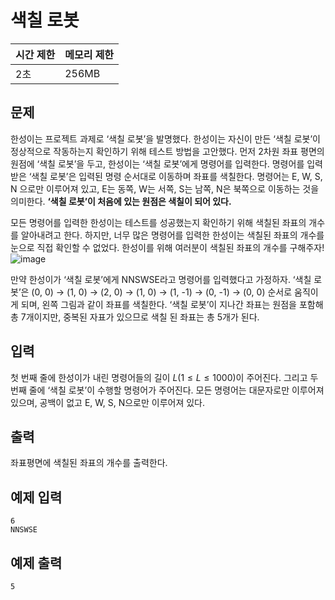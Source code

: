 # 색칠 로봇

| 시간 제한 | 메모리 제한 |
| --- | --- |
| 2초 | 256MB |

## 문제

한성이는 프로젝트 과제로 ‘색칠 로봇’을 발명했다. 한성이는 자신이 만든 ‘색칠 로봇’이 정상적으로 작동하는지 확인하기 위해 테스트 방법을 고안했다. 먼저 2차원 좌표 평면의 원점에 ‘색칠 로봇’을 두고, 한성이는 ‘색칠 로봇’에게 명령어를 입력한다. 명령어를 입력받은 ‘색칠 로봇’은 입력된 명령 순서대로 이동하며 좌표를 색칠한다. 명령어는 E, W, S, N 으로만 이루어져 있고, E는 동쪽, W는 서쪽, S는 남쪽, N은 북쪽으로 이동하는 것을 의미한다.  **‘색칠 로봇’이 처음에 있는 원점은 색칠이 되어 있다.**

모든 명령어를 입력한 한성이는 테스트를 성공했는지 확인하기 위해 색칠된 좌표의 개수를 알아내려고 한다. 하지만, 너무 많은 명령어를 입력한 한성이는 색칠된 좌표의 개수를 눈으로 직접 확인할 수 없었다. 한성이를 위해 여러분이 색칠된 좌표의 개수를 구해주자!
![image](https://github.com/HSU-CSE/hsupc-2023-2/assets/94986147/b34407d2-2546-4a17-9a39-b36e5d0e6023)


만약 한성이가 ‘색칠 로봇’에게 NNSWSE라고 명령어를 입력했다고 가정하자. ‘색칠 로봇’은 (0, 0) → (1, 0) → (2, 0) → (1, 0) → (1, -1) → (0, -1) → (0, 0) 순서로 움직이게 되며, 왼쪽 그림과 같이 좌표를 색칠한다. ‘색칠 로봇’이 지나간 좌표는 원점을 포함해 총 7개이지만, 중복된 자표가 있으므로 색칠 된 좌표는 총 5개가 된다.

## 입력

첫 번째 줄에 한성이가 내린 명령어들의 길이 $L$$(1 ≤ L ≤ 1000)$이 주어진다. 그리고 두 번째 줄에 ‘색칠 로봇’이 수행할 명령어가 주어진다. 모든 명령어는 대문자로만 이루어져 있으며, 공백이 없고 E, W, S, N으로만 이루어져 있다.

## 출력

좌표평면에 색칠된 좌표의 개수를 출력한다.

## 예제 입력

```
6
NNSWSE
```

## 예제 출력

```
5
```
